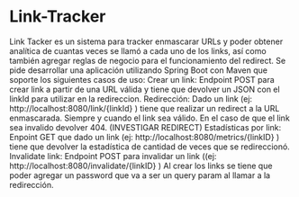 # Link-Tracker
Link Tacker es un sistema para tracker enmascarar URLs y poder obtener analítica de cuantas veces se llamó a cada uno de los links, así como también agregar reglas de negocio para el funcionamiento del redirect.
Se pide desarrollar una aplicación utilizando Spring Boot con Maven que soporte los siguientes casos de uso:
Crear un link: Endpoint POST para crear link a partir de una URL válida y tiene que devolver un JSON con el linkId para utilizar en la redireccion.
Redirección:  Dado un link (ej: http://localhost:8080/link/{linkId} ) tiene que realizar un redirect a la URL enmascarada. Siempre y cuando el link sea válido. En el caso de que el link sea invalido devolver 404. (INVESTIGAR REDIRECT)
Estadísticas por link: Enpoint GET que dado un link (ej: http://localhost:8080/metrics/{linkID} ) tiene que devolver la estadística de cantidad de veces que se redireccionó.
Invalidate link: Endpoint POST para invalidar un link ((ej: http://localhost:8080/invalidate/{linkID} )
Al crear los links se tiene que poder agregar un password que va a ser un query param al llamar a la redirección.
